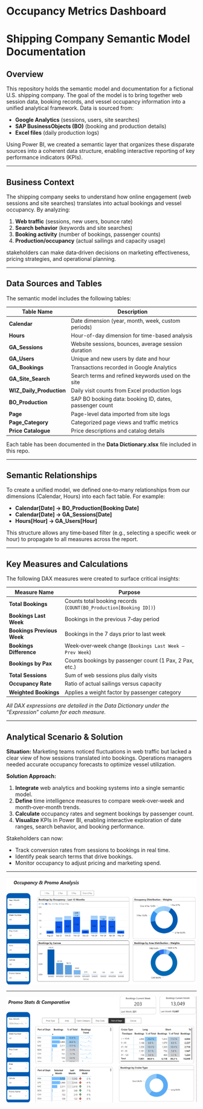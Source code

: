 # Occupancy Metrics Dashboard
# Shipping Company Semantic Model Documentation

## Overview

This repository holds the semantic model and documentation for a fictional U.S. shipping company. The goal of the model is to bring together web session data, booking records, and vessel occupancy information into a unified analytical framework. Data is sourced from:

* **Google Analytics** (sessions, users, site searches)
* **SAP BusinessObjects (BO)** (booking and production details)
* **Excel files** (daily production logs)

Using Power BI, we created a semantic layer that organizes these disparate sources into a coherent data structure, enabling interactive reporting of key performance indicators (KPIs).

---

## Business Context

The shipping company seeks to understand how online engagement (web sessions and site searches) translates into actual bookings and vessel occupancy. By analyzing:

1. **Web traffic** (sessions, new users, bounce rate)
2. **Search behavior** (keywords and site searches)
3. **Booking activity** (number of bookings, passenger counts)
4. **Production/occupancy** (actual sailings and capacity usage)

stakeholders can make data‑driven decisions on marketing effectiveness, pricing strategies, and operational planning.

---

## Data Sources and Tables

The semantic model includes the following tables:

| Table Name                 | Description                                             |
| -------------------------- | ------------------------------------------------------- |
| **Calendar**               | Date dimension (year, month, week, custom periods)      |
| **Hours**                  | Hour-of-day dimension for time-based analysis           |
| **GA\_Sessions**           | Website sessions, bounces, average session duration     |
| **GA\_Users**              | Unique and new users by date and hour                   |
| **GA\_Bookings**           | Transactions recorded in Google Analytics               |
| **GA\_Site\_Search**       | Search terms and refined keywords used on the site      |
| **WIZ\_Daily\_Production** | Daily visit counts from Excel production logs           |
| **BO\_Production**         | SAP BO booking data: booking ID, dates, passenger count |
| **Page**                   | Page-level data imported from site logs                 |
| **Page\_Category**         | Categorized page views and traffic metrics              |
| **Price Catalogue**        | Price descriptions and catalog details                  |

Each table has been documented in the **Data Dictionary.xlsx** file included in this repo.

---

## Semantic Relationships

To create a unified model, we defined one‑to‑many relationships from our dimensions (Calendar, Hours) into each fact table. For example:

* **Calendar\[Date] → BO\_Production\[Booking Date]**
* **Calendar\[Date] → GA\_Sessions\[Date]**
* **Hours\[Hour] → GA\_Users\[Hour]**

This structure allows any time‑based filter (e.g., selecting a specific week or hour) to propagate to all measures across the report.

---

## Key Measures and Calculations

The following DAX measures were created to surface critical insights:

| Measure Name               | Purpose                                                           |
| -------------------------- | ----------------------------------------------------------------- |
| **Total Bookings**         | Counts total booking records (`COUNT(BO_Production[Booking ID])`) |
| **Bookings Last Week**     | Bookings in the previous 7‑day period                             |
| **Bookings Previous Week** | Bookings in the 7 days prior to last week                         |
| **Bookings Difference**    | Week‑over‑week change (`Bookings Last Week – Prev Week`)          |
| **Bookings by Pax**        | Counts bookings by passenger count (1 Pax, 2 Pax, etc.)           |
| **Total Sessions**         | Sum of web sessions plus daily visits                             |
| **Occupancy Rate**         | Ratio of actual sailings versus capacity                          |
| **Weighted Bookings**      | Applies a weight factor by passenger category                     |

*All DAX expressions are detailed in the Data Dictionary under the “Expression” column for each measure.*

---

## Analytical Scenario & Solution

**Situation:** Marketing teams noticed fluctuations in web traffic but lacked a clear view of how sessions translated into bookings. Operations managers needed accurate occupancy forecasts to optimize vessel utilization.

**Solution Approach:**

1. **Integrate** web analytics and booking systems into a single semantic model.
2. **Define** time intelligence measures to compare week‑over‑week and month‑over‑month trends.
3. **Calculate** occupancy rates and segment bookings by passenger count.
4. **Visualize** KPIs in Power BI, enabling interactive exploration of date ranges, search behavior, and booking performance.

Stakeholders can now:

* Track conversion rates from sessions to bookings in real time.
* Identify peak search terms that drive bookings.
* Monitor occupancy to adjust pricing and marketing spend.

---

![Occupancy](images/Occupancy.png)

---

![Occupancy](images/Occupancy_2.png)


